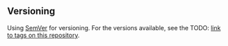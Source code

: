 ## Versioning

Using [SemVer](http://semver.org/) for versioning. For the versions available, see the TODO: [link to tags on this repository](/tags).
